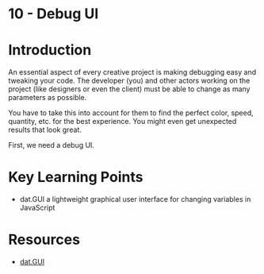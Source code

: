 # 10 - Debug UI

# Introduction 
An essential aspect of every creative project is making debugging easy and tweaking your code. The developer (you) and other actors working on the project (like designers or even the client) must be able to change as many parameters as possible.

You have to take this into account for them to find the perfect color, speed, quantity, etc. for the best experience. You might even get unexpected results that look great.

First, we need a debug UI.

# Key Learning Points 
- dat.GUI a lightweight graphical user interface for changing variables in JavaScript 

# Resources 
- [dat.GUI](https://www.npmjs.com/package/dat.gui)